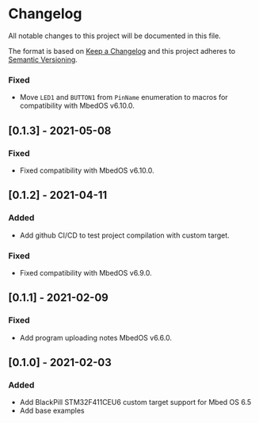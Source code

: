 # Changelog
All notable changes to this project will be documented in this file.

The format is based on [Keep a Changelog](https://keepachangelog.com/en/1.0.0/)
and this project adheres to [Semantic Versioning](https://semver.org/spec/v2.0.0.html).

### Fixed

- Move `LED1` and `BUTTON1` from `PinName` enumeration to macros for compatibility with MbedOS v6.10.0.

## [0.1.3] - 2021-05-08
### Fixed

- Fixed compatibility with MbedOS v6.10.0.

## [0.1.2] - 2021-04-11
### Added

- Add github CI/CD to test project compilation with custom target.

### Fixed

- Fixed compatibility with MbedOS v6.9.0.

## [0.1.1] - 2021-02-09
### Fixed

- Add program uploading notes MbedOS v6.6.0.

## [0.1.0] - 2021-02-03

### Added

- Add BlackPill STM32F411CEU6 custom target support for Mbed OS 6.5
- Add base examples
